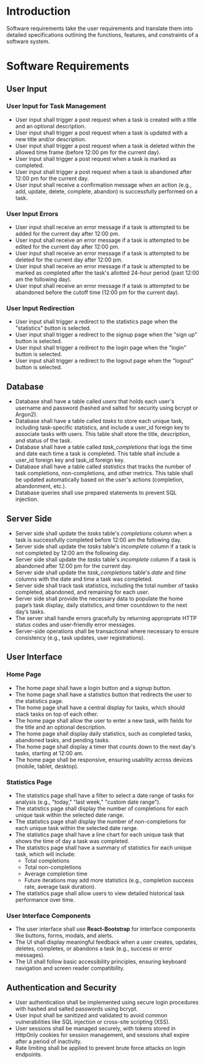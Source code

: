 # Introduction
Software requirements take the user requirements and translate them into detailed specifications outlining the functions, features, and constraints of a software system.

# Software Requirements

## User Input

### User Input for Task Management
- User input shall trigger a post request when a task is created with a title and an optional description.
- User input shall trigger a post request when a task is updated with a new title and/or description.
- User input shall trigger a post request when a task is deleted within the allowed time frame (before 12:00 pm for the current day).
- User input shall trigger a post request when a task is marked as completed.
- User input shall trigger a post request when a task is abandoned after 12:00 pm for the current day.
- User input shall receive a confirmation message when an action (e.g., add, update, delete, complete, abandon) is successfully performed on a task.
  
### User Input Errors
- User input shall receive an error message if a task is attempted to be added for the current day after 12:00 pm.
- User input shall receive an error message if a task is attempted to be edited for the current day after 12:00 pm.
- User input shall receive an error message if a task is attempted to be deleted for the current day after 12:00 pm.
- User input shall receive an error message if a task is attempted to be marked as completed after the task's allotted 24-hour period (past 12:00 am the following day).
- User input shall receive an error message if a task is attempted to be abandoned before the cutoff time (12:00 pm for the current day).

### User Input Redirection
- User input shall trigger a redirect to the statistics page when the "statistics" button is selected.
- User input shall trigger a redirect to the signup page when the "sign up" button is selected.
- User input shall trigger a redirect to the login page when the "login" button is selected.
- User input shall trigger a redirect to the logout page when the "logout" button is selected.

## Database
- Database shall have a table called *users* that holds each user's username and password (hashed and salted for security using bcrypt or Argon2).
- Database shall have a table called *tasks* to store each unique task, including task-specific statistics, and include a user_id foreign key to associate tasks with users. This table shall store the title, description, and status of the task.
- Database shall have a table called *task_completions* that logs the time and date each time a task is completed. This table shall include a user_id foreign key and task_id foreign key.
- Database shall have a table called *statistics* that tracks the number of task completions, non-completions, and other metrics. This table shall be updated automatically based on the user's actions (completion, abandonment, etc.).
- Database queries shall use prepared statements to prevent SQL injection.

## Server Side
- Server side shall update the *tasks* table's *completions* column when a task is successfully completed before 12:00 am the following day.
- Server side shall update the *tasks* table's *incomplete* column if a task is not completed by 12:00 am the following day.
- Server side shall update the *tasks* table's *incomplete* column if a task is abandoned after 12:00 pm for the current day.
- Server side shall update the *task_completions* table's *date* and *time* columns with the date and time a task was completed.
- Server side shall track task statistics, including the total number of tasks completed, abandoned, and remaining for each user.
- Server side shall provide the necessary data to populate the home page’s task display, daily statistics, and timer countdown to the next day’s tasks.
- The server shall handle errors gracefully by returning appropriate HTTP status codes and user-friendly error messages.
- Server-side operations shall be transactional where necessary to ensure consistency (e.g., task updates, user registrations).

## User Interface

### Home Page
- The home page shall have a login button and a signup button.
- The home page shall have a statistics button that redirects the user to the statistics page.
- The home page shall have a central display for tasks, which should stack tasks on top of each other.
- The home page shall allow the user to enter a new task, with fields for the title and an optional description.
- The home page shall display daily statistics, such as completed tasks, abandoned tasks, and pending tasks.
- The home page shall display a timer that counts down to the next day's tasks, starting at 12:00 am.
- The home page shall be responsive, ensuring usability across devices (mobile, tablet, desktop).

### Statistics Page
- The statistics page shall have a filter to select a date range of tasks for analysis (e.g., "today," "last week," "custom date range").
- The statistics page shall display the number of completions for each unique task within the selected date range.
- The statistics page shall display the number of non-completions for each unique task within the selected date range.
- The statistics page shall have a line chart for each unique task that shows the time of day a task was completed.
- The statistics page shall have a summary of statistics for each unique task, which will include:
  - Total completions
  - Total non-completions
  - Average completion time
  - Future iterations may add more statistics (e.g., completion success rate, average task duration).
- The statistics page shall allow users to view detailed historical task performance over time.

### User Interface Components
- The user interface shall use **React-Bootstrap** for interface components like buttons, forms, modals, and alerts.
- The UI shall display meaningful feedback when a user creates, updates, deletes, completes, or abandons a task (e.g., success or error messages).
- The UI shall follow basic accessibility principles, ensuring keyboard navigation and screen reader compatibility.

## Authentication and Security
- User authentication shall be implemented using secure login procedures with hashed and salted passwords using bcrypt.
- User input shall be sanitized and validated to avoid common vulnerabilities like SQL injection or cross-site scripting (XSS).
- User sessions shall be managed securely, with tokens stored in HttpOnly cookies for session management, and sessions shall expire after a period of inactivity.
- Rate limiting shall be applied to prevent brute force attacks on login endpoints.
